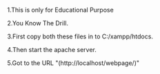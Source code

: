 1.This is only for Educational Purpose



2.You Know The Drill.

3.First copy both these files in to C:/xampp/htdocs.

4.Then start the apache server.

5.Got to the URL "(http://localhost/webpage/)"

